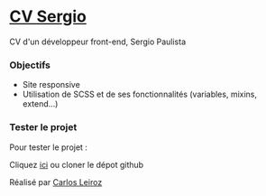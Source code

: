 # [CV Sergio](https://karlito14.github.io/cvSergio/)

CV d'un développeur front-end, Sergio Paulista

### Objectifs

- Site responsive
- Utilisation de SCSS et de ses fonctionnalités (variables, mixins, extend...)

### Tester le projet

Pour tester le projet :

Cliquez [ici](https://karlito14.github.io/cvSergio/) ou cloner le dépot github

Réalisé par [Carlos Leiroz](https://www.linkedin.com/in/carlos-leiroz/)